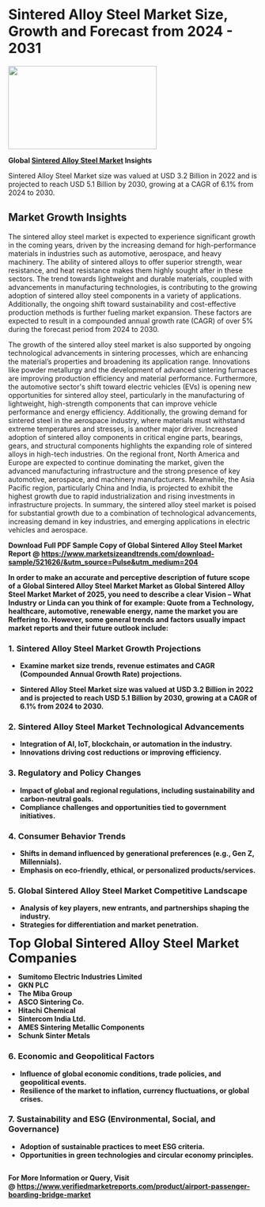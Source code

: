 <H1>Sintered Alloy Steel Market Size, Growth and Forecast from 2024 - 2031</H1><img class="aligncenter size-medium wp-image-584254" src="https://thirdeyenews.in/wp-content/uploads/2024/09/Global-Market-Research-300x168.jpeg" alt="" width="300" height="168" /><p><strong>Global&nbsp;<a href="https://www.marketsizeandtrends.com/download-sample/521626/&amp;utm_source=Pulse&amp;utm_medium=204">Sintered Alloy Steel Market</a> Insights</strong></p><p>Sintered Alloy Steel Market size was valued at USD 3.2 Billion in 2022 and is projected to reach USD 5.1 Billion by 2030, growing at a CAGR of 6.1% from 2024 to 2030.</p><p><h2>Market Growth Insights</h2> <p>The sintered alloy steel market is expected to experience significant growth in the coming years, driven by the increasing demand for high-performance materials in industries such as automotive, aerospace, and heavy machinery. The ability of sintered alloys to offer superior strength, wear resistance, and heat resistance makes them highly sought after in these sectors. The trend towards lightweight and durable materials, coupled with advancements in manufacturing technologies, is contributing to the growing adoption of sintered alloy steel components in a variety of applications. Additionally, the ongoing shift toward sustainability and cost-effective production methods is further fueling market expansion. These factors are expected to result in a compounded annual growth rate (CAGR) of over 5% during the forecast period from 2024 to 2030.</p> <p><strong></strong></p> <p>The growth of the sintered alloy steel market is also supported by ongoing technological advancements in sintering processes, which are enhancing the material’s properties and broadening its application range. Innovations like powder metallurgy and the development of advanced sintering furnaces are improving production efficiency and material performance. Furthermore, the automotive sector's shift toward electric vehicles (EVs) is opening new opportunities for sintered alloy steel, particularly in the manufacturing of lightweight, high-strength components that can improve vehicle performance and energy efficiency. Additionally, the growing demand for sintered steel in the aerospace industry, where materials must withstand extreme temperatures and stresses, is another major driver. Increased adoption of sintered alloy components in critical engine parts, bearings, gears, and structural components highlights the expanding role of sintered alloys in high-tech industries. On the regional front, North America and Europe are expected to continue dominating the market, given the advanced manufacturing infrastructure and the strong presence of key automotive, aerospace, and machinery manufacturers. Meanwhile, the Asia Pacific region, particularly China and India, is projected to exhibit the highest growth due to rapid industrialization and rising investments in infrastructure projects. In summary, the sintered alloy steel market is poised for substantial growth due to a combination of technological advancements, increasing demand in key industries, and emerging applications in electric vehicles and aerospace. <p><strong></p><p><span class=""><strong>Download Full PDF Sample Copy of Global Sintered Alloy Steel Market Report</strong> @ <a href="https://www.marketsizeandtrends.com/download-sample/521626/&amp;utm_source=Pulse&amp;utm_medium=204" target="_blank">https://www.marketsizeandtrends.com/download-sample/521626/&amp;utm_source=Pulse&amp;utm_medium=204</a></span></p><p>In order to make an accurate and perceptive description of future scope of a Global&nbsp;Sintered Alloy Steel Market Market as Global&nbsp;Sintered Alloy Steel Market Market of 2025, you need to describe a clear Vision &ndash; What Industry or Linda can you think of for example: Quote from a Technology, healthcare, automotive, renewable energy, name the market you are Reffering to. However, some general trends and factors usually impact market reports and their future outlook include:</p><h3>1.&nbsp;<strong>Sintered Alloy Steel Market Growth Projections</strong></h3><ul><li>Examine market size trends, revenue estimates and CAGR (Compounded Annual Growth Rate) projections.</li><li><p>Sintered Alloy Steel Market size was valued at USD 3.2 Billion in 2022 and is projected to reach USD 5.1 Billion by 2030, growing at a CAGR of 6.1% from 2024 to 2030.</p></li></ul><h3>2.&nbsp;<strong>Sintered Alloy Steel Market Technological Advancements</strong></h3><ul><li>Integration of AI, IoT, blockchain, or automation in the industry.</li><li>Innovations driving cost reductions or improving efficiency.</li></ul><h3>3.&nbsp;<strong>Regulatory and Policy Changes</strong></h3><ul><li>Impact of global and regional regulations, including sustainability and carbon-neutral goals.</li><li>Compliance challenges and opportunities tied to government initiatives.</li></ul><h3>4.&nbsp;<strong>Consumer Behavior Trends</strong></h3><ul><li>Shifts in demand influenced by generational preferences (e.g., Gen Z, Millennials).</li><li>Emphasis on eco-friendly, ethical, or personalized products/services.</li></ul><h3>5.&nbsp;<strong>Global Sintered Alloy Steel Market Competitive Landscape</strong></h3><ul><li>Analysis of key players, new entrants, and partnerships shaping the industry.</li><li>Strategies for differentiation and market penetration.</li></ul><p data-pm-slice="1 1 []"><span style="color: inherit; font-family: inherit; font-size: 25px;">Top Global Sintered Alloy Steel Market Companies</span></p><div class="" data-test-id=""><p><li>Sumitomo Electric Industries Limited</li><li> GKN PLC</li><li> The Miba Group</li><li> ASCO Sintering Co.</li><li> Hitachi Chemical</li><li> Sintercom India Ltd.</li><li> AMES Sintering Metallic Components</li><li> Schunk Sinter Metals</li></p></div><h3>6.&nbsp;<strong>Economic and Geopolitical Factors</strong></h3><ul><li>Influence of global economic conditions, trade policies, and geopolitical events.</li><li>Resilience of the market to inflation, currency fluctuations, or global crises.</li></ul><h3>7.&nbsp;<strong>Sustainability and ESG (Environmental, Social, and Governance)</strong></h3><ul><li>Adoption of sustainable practices to meet ESG criteria.</li><li>Opportunities in green technologies and circular economy principles.</li></ul><h2><strong style="font-size: 14px;">For More Information or Query, Visit @&nbsp;</strong><a style="background-color: #ffffff; font-size: 14px;" href="https://www.marketsizeandtrends.com/report/sintered-alloy-steel-market/" target="_blank">https://www.verifiedmarketreports.com/product/airport-passenger-boarding-bridge-market</a></h2>
